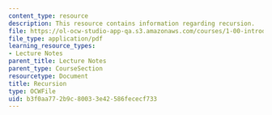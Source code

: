 ```yaml
---
content_type: resource
description: This resource contains information regarding recursion.
file: https://ol-ocw-studio-app-qa.s3.amazonaws.com/courses/1-00-introduction-to-computers-and-engineering-problem-solving-spring-2012/b3f0aa772b9c80033e42586fececf733_MIT1_00S12_Lec_12.pdf
file_type: application/pdf
learning_resource_types:
- Lecture Notes
parent_title: Lecture Notes
parent_type: CourseSection
resourcetype: Document
title: Recursion
type: OCWFile
uid: b3f0aa77-2b9c-8003-3e42-586fececf733
---
```

